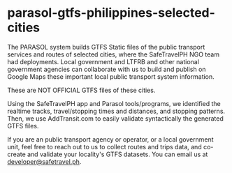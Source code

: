 # parasol-gtfs-philippines-selected-cities
The PARASOL system builds GTFS Static files of the public transport services and routes of selected cities, where the SafeTravelPH NGO team had deployments. Local government and LTFRB and other national government agencies can collaborate with us to build and publish on Google Maps these important local public transport system information. 

These are NOT OFFICIAL GTFS files of these cities.

Using the SafeTravelPH app and Parasol tools/programs, we identified the realtime tracks, travel/stopping times and distances, and stopping patterns. Then, we use AddTransit.com to easily validate syntactically the generated GTFS files.

If you are an public transport agency or operator, or a local government unit, feel free to reach out to us to collect routes and trips data, and co-create and validate your locality's GTFS datasets. You can email us at developer@safetravel.ph. 
